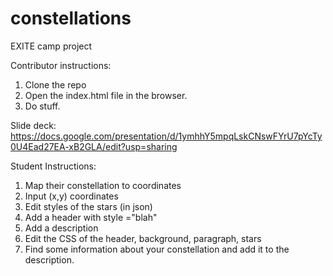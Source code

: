 # constellations
EXITE camp project

Contributor instructions: 

1. Clone the repo
2. Open the index.html file in the browser.
3. Do stuff. 


Slide deck: https://docs.google.com/presentation/d/1ymhhY5mpqLskCNswFYrU7pYcTy0U4Ead27EA-xB2GLA/edit?usp=sharing

Student Instructions:

1. Map their constellation to coordinates
2. Input (x,y) coordinates
3. Edit styles of the stars (in json)
4. Add a header with style ="blah"
5. Add a description
6. Edit the CSS of the header, background, paragraph, stars
7. Find some information about your constellation and add it to the description.
